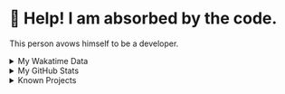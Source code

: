 # 🥺 Help! I am absorbed by the code. 

This person avows himself to be a developer.

<details>

<summary>My Wakatime Data</summary>

<!--START_SECTION:waka-->
![Lines of code](https://img.shields.io/badge/From%20Hello%20World%20I%27ve%20Written-8.8%20million%20lines%20of%20code-blue)

**🐱 My GitHub Data** 

> 📦 785.2 kB Used in GitHub's Storage 
 > 
> 🚫 Not Opted to Hire
 > 
> 📜 89 Public Repositories 
 > 
> 🔑 27 Private Repositories 
 > 
**I'm an Early 🐤** 

```text
🌞 Morning                2189 commits        ██████░░░░░░░░░░░░░░░░░░░   24.03 % 
🌆 Daytime                3895 commits        ███████████░░░░░░░░░░░░░░   42.76 % 
🌃 Evening                2950 commits        ████████░░░░░░░░░░░░░░░░░   32.39 % 
🌙 Night                  75 commits          ░░░░░░░░░░░░░░░░░░░░░░░░░   00.82 % 
```
📅 **I'm Most Productive on Tuesday** 

```text
Monday                   1133 commits        ███░░░░░░░░░░░░░░░░░░░░░░   12.44 % 
Tuesday                  1606 commits        ████░░░░░░░░░░░░░░░░░░░░░   17.63 % 
Wednesday                1597 commits        ████░░░░░░░░░░░░░░░░░░░░░   17.53 % 
Thursday                 1311 commits        ████░░░░░░░░░░░░░░░░░░░░░   14.39 % 
Friday                   1348 commits        ████░░░░░░░░░░░░░░░░░░░░░   14.80 % 
Saturday                 1137 commits        ███░░░░░░░░░░░░░░░░░░░░░░   12.48 % 
Sunday                   977 commits         ███░░░░░░░░░░░░░░░░░░░░░░   10.73 % 
```


**I Mostly Code in Go** 

```text
Go                       33 repos            ████████░░░░░░░░░░░░░░░░░   33.00 % 
TeX                      6 repos             ██░░░░░░░░░░░░░░░░░░░░░░░   06.00 % 
Rust                     3 repos             █░░░░░░░░░░░░░░░░░░░░░░░░   03.00 % 
Swift                    3 repos             █░░░░░░░░░░░░░░░░░░░░░░░░   03.00 % 
Shell                    2 repos             ░░░░░░░░░░░░░░░░░░░░░░░░░   02.00 % 
```




 Last Updated on 19/04/2024 01:14:33 UTC
<!--END_SECTION:waka-->

</details>

<details>
 
 <summary>My GitHub Stats</summary>

[![CDFMLR's github stats](https://github-readme-stats.vercel.app/api?username=cdfmlr&count_private=true&show_icons=true)](https://github.com/anuraghazra/github-readme-stats)
 
</details>

<details>

<summary>Known Projects</summary>

[![Star History Chart](https://api.star-history.com/svg?repos=cdfmlr/pyflowchart,cdfmlr/muvtuber,cdfmlr/crud,cdfmlr/murecom-verse-1,cdfmlr/murecom-intro&type=Date)](https://star-history.com/#cdfmlr/pyflowchart&cdfmlr/muvtuber&cdfmlr/crud&cdfmlr/murecom-verse-1&cdfmlr/murecom-intro&Date)

 </details>
